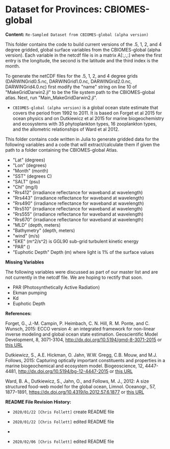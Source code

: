 # Dataset for Provinces: CBIOMES-global

**Content:**
`Re-Sampled Dataset from CBIOMES-global (alpha version)`

This folder contains the code to build current versions of the .5, 1, 2, and 4 degree gridded, global surface variables from the CBIOMES-global (alpha version). Each variable in the netcdf file is in a matrix A[:,:,:] where the first entry is the longitude, the second is the latitude and the third index is the month.

To generate the netCDF files for the .5, 1, 2, and 4 degree grids (DARWINGrid0.5.nc, DARWINGrid1.0.nc, DARWINGrid2.0.nc, DARWINGrid4.0.nc) first modify the "name" string on line 10 of "MakeGridDarwin2.jl" to be the file system path to the CBIOMES-global atlas. Next, run "Main_MakeGridDarwin2.jl".

- `CBIOMES-global (alpha version)` is a global ocean state estimate that covers the period from 1992 to 2011. It is based on Forget et al 2015 for ocean physics and on Dutkiewicz et al 2015 for marine biogeochemistry and ecosystems with 35 phytoplankton types, 16 zooplankton types, and the allometric relationships of Ward et al 2012. 

This folder contains code written in Julia to generate gridded data for the following variables and a code that will extract/calculate them if given the path to a folder containing the CBIOMES-global Atlas.

- "Lat"             (degrees)
- "Lon"             (degrees)
- "Month"           (month)
- "SST"           (degrees C)
- "SALT"            (psu)
- "Chl"             (mg/l)
- "Rrs412"         (irradiance reflectance for waveband at wavelength)
- "Rrs443"         (irradiance reflectance for waveband at wavelength)
- "Rrs490"         (irradiance reflectance for waveband at wavelength)
- "Rrs510"         (irradiance reflectance for waveband at wavelength)
- "Rrs555"         (irradiance reflectance for waveband at wavelength)
- "Rrs670"         (irradiance reflectance for waveband at wavelength)
- "MLD"        (depth, meters)
- "Bathymetry"    (depth, meters)
- "wind"      (m/s)
- "EKE"             (m^2/s^2) is GGL90 sub-grid turbulent kinetic energy
- "PAR"             () 
- "Euphotic Depth"  Depth (m) where light is 1% of the surface values

**Missing Variables**

The following variables were discussed as part of our master list and are not currently in the netcdf file. We are hoping to rectify that soon. 

- PAR (Photosynthetically Active Radiation)
- Ekman pumping
- Kd
- Euphotic Depth


**References:**

Forget, G., J.-M. Campin, P. Heimbach, C. N. Hill, R. M. Ponte, and C. Wunsch, 2015: ECCO version 4: an integrated framework for non-linear inverse modeling and global ocean state estimation. Geoscientific Model Development, 8, 3071-3104, <http://dx.doi.org/10.5194/gmd-8-3071-2015> or [this URL](http://www.geosci-model-dev.net/8/3071/2015/)

Dutkiewicz, S., A.E. Hickman, O. Jahn, W.W. Gregg, C.B. Mouw, and M.J. Follows, 2015: Capturing optically important constituents and properties in a marine biogeochemical and ecosystem model. Biogeoscience, 12, 4447-4481, <http://dx.doi.org/10.5194/bg-12-4447-2015> or [this URL](https://www.biogeosciences.net/12/4447/2015/)

Ward, B. A., Dutkiewicz, S., Jahn, O., and Follows, M. J., 2012:
A size structured food-web model for the global ocean, Limnol.
Oceanogr., 57, 1877–1891, <https://dx.doi.org/10.4319/lo.2012.57.6.1877> or [this URL](https://aslopubs.onlinelibrary.wiley.com/doi/abs/10.4319/lo.2012.57.6.1877)

**README File Revision History:**

- `2020/01/22 [Chris Follett]` create README file

- `2020/01/22 [Chris Follett]` edited README file
- 
- `2020/02/06 [Chris Follett]` edited README file
